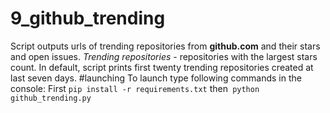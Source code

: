 # 9_github_trending
Script outputs urls of trending repositories from <b>github.com</b> and their stars and open issues. 
<i>Trending repositories</i> - repositories with the largest stars count. In default, script prints first twenty trending repositories created at last seven days.
#launching
To launch type following commands in the console:
First `pip install -r requirements.txt` then` python github_trending.py`
